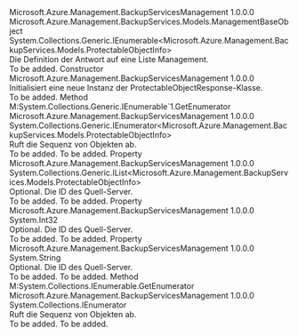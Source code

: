 <Type Name="ProtectableObjectResponse" FullName="Microsoft.Azure.Management.BackupServices.Models.ProtectableObjectResponse">
  <TypeSignature Language="C#" Value="public class ProtectableObjectResponse : Microsoft.Azure.Management.BackupServices.Models.ManagementBaseObject, System.Collections.Generic.IEnumerable&lt;Microsoft.Azure.Management.BackupServices.Models.ProtectableObjectInfo&gt;" />
  <TypeSignature Language="ILAsm" Value=".class public auto ansi beforefieldinit ProtectableObjectResponse extends Microsoft.Azure.Management.BackupServices.Models.ManagementBaseObject implements class System.Collections.Generic.IEnumerable`1&lt;class Microsoft.Azure.Management.BackupServices.Models.ProtectableObjectInfo&gt;, class System.Collections.IEnumerable" />
  <TypeSignature Language="DocId" Value="T:Microsoft.Azure.Management.BackupServices.Models.ProtectableObjectResponse" />
  <TypeSignature Language="VB.NET" Value="Public Class ProtectableObjectResponse&#xA;Inherits ManagementBaseObject&#xA;Implements IEnumerable(Of ProtectableObjectInfo)" />
  <TypeSignature Language="F#" Value="type ProtectableObjectResponse = class&#xA;    inherit ManagementBaseObject&#xA;    interface seq&lt;ProtectableObjectInfo&gt;&#xA;    interface IEnumerable" />
  <AssemblyInfo>
    <AssemblyName>Microsoft.Azure.Management.BackupServicesManagement</AssemblyName>
    <AssemblyVersion>1.0.0.0</AssemblyVersion>
  </AssemblyInfo>
  <Base>
    <BaseTypeName>Microsoft.Azure.Management.BackupServices.Models.ManagementBaseObject</BaseTypeName>
  </Base>
  <Interfaces>
    <Interface>
      <InterfaceName>System.Collections.Generic.IEnumerable&lt;Microsoft.Azure.Management.BackupServices.Models.ProtectableObjectInfo&gt;</InterfaceName>
    </Interface>
  </Interfaces>
  <Docs>
    <summary>
            Die Definition der Antwort auf eine Liste Management.
            </summary>
    <remarks>To be added.</remarks>
  </Docs>
  <Members>
    <Member MemberName=".ctor">
      <MemberSignature Language="C#" Value="public ProtectableObjectResponse ();" />
      <MemberSignature Language="ILAsm" Value=".method public hidebysig specialname rtspecialname instance void .ctor() cil managed" />
      <MemberSignature Language="DocId" Value="M:Microsoft.Azure.Management.BackupServices.Models.ProtectableObjectResponse.#ctor" />
      <MemberSignature Language="VB.NET" Value="Public Sub New ()" />
      <MemberType>Constructor</MemberType>
      <AssemblyInfo>
        <AssemblyName>Microsoft.Azure.Management.BackupServicesManagement</AssemblyName>
        <AssemblyVersion>1.0.0.0</AssemblyVersion>
      </AssemblyInfo>
      <Parameters />
      <Docs>
        <summary>
            Initialisiert eine neue Instanz der ProtectableObjectResponse-Klasse.
            </summary>
        <remarks>To be added.</remarks>
      </Docs>
    </Member>
    <Member MemberName="GetEnumerator">
      <MemberSignature Language="C#" Value="public System.Collections.Generic.IEnumerator&lt;Microsoft.Azure.Management.BackupServices.Models.ProtectableObjectInfo&gt; GetEnumerator ();" />
      <MemberSignature Language="ILAsm" Value=".method public hidebysig newslot virtual instance class System.Collections.Generic.IEnumerator`1&lt;class Microsoft.Azure.Management.BackupServices.Models.ProtectableObjectInfo&gt; GetEnumerator() cil managed" />
      <MemberSignature Language="DocId" Value="M:Microsoft.Azure.Management.BackupServices.Models.ProtectableObjectResponse.GetEnumerator" />
      <MemberSignature Language="VB.NET" Value="Public Function GetEnumerator () As IEnumerator(Of ProtectableObjectInfo)" />
      <MemberSignature Language="F#" Value="abstract member GetEnumerator : unit -&gt; System.Collections.Generic.IEnumerator&lt;Microsoft.Azure.Management.BackupServices.Models.ProtectableObjectInfo&gt;&#xA;override this.GetEnumerator : unit -&gt; System.Collections.Generic.IEnumerator&lt;Microsoft.Azure.Management.BackupServices.Models.ProtectableObjectInfo&gt;" Usage="protectableObjectResponse.GetEnumerator " />
      <MemberType>Method</MemberType>
      <Implements>
        <InterfaceMember>M:System.Collections.Generic.IEnumerable`1.GetEnumerator</InterfaceMember>
      </Implements>
      <AssemblyInfo>
        <AssemblyName>Microsoft.Azure.Management.BackupServicesManagement</AssemblyName>
        <AssemblyVersion>1.0.0.0</AssemblyVersion>
      </AssemblyInfo>
      <ReturnValue>
        <ReturnType>System.Collections.Generic.IEnumerator&lt;Microsoft.Azure.Management.BackupServices.Models.ProtectableObjectInfo&gt;</ReturnType>
      </ReturnValue>
      <Parameters />
      <Docs>
        <summary>
            Ruft die Sequenz von Objekten ab.
            </summary>
        <returns>To be added.</returns>
        <remarks>To be added.</remarks>
      </Docs>
    </Member>
    <Member MemberName="Objects">
      <MemberSignature Language="C#" Value="public System.Collections.Generic.IList&lt;Microsoft.Azure.Management.BackupServices.Models.ProtectableObjectInfo&gt; Objects { get; set; }" />
      <MemberSignature Language="ILAsm" Value=".property instance class System.Collections.Generic.IList`1&lt;class Microsoft.Azure.Management.BackupServices.Models.ProtectableObjectInfo&gt; Objects" />
      <MemberSignature Language="DocId" Value="P:Microsoft.Azure.Management.BackupServices.Models.ProtectableObjectResponse.Objects" />
      <MemberSignature Language="VB.NET" Value="Public Property Objects As IList(Of ProtectableObjectInfo)" />
      <MemberSignature Language="F#" Value="member this.Objects : System.Collections.Generic.IList&lt;Microsoft.Azure.Management.BackupServices.Models.ProtectableObjectInfo&gt; with get, set" Usage="Microsoft.Azure.Management.BackupServices.Models.ProtectableObjectResponse.Objects" />
      <MemberType>Property</MemberType>
      <AssemblyInfo>
        <AssemblyName>Microsoft.Azure.Management.BackupServicesManagement</AssemblyName>
        <AssemblyVersion>1.0.0.0</AssemblyVersion>
      </AssemblyInfo>
      <ReturnValue>
        <ReturnType>System.Collections.Generic.IList&lt;Microsoft.Azure.Management.BackupServices.Models.ProtectableObjectInfo&gt;</ReturnType>
      </ReturnValue>
      <Docs>
        <summary>
            Optional. Die ID des Quell-Server.
            </summary>
        <value>To be added.</value>
        <remarks>To be added.</remarks>
      </Docs>
    </Member>
    <Member MemberName="ResultCount">
      <MemberSignature Language="C#" Value="public int ResultCount { get; set; }" />
      <MemberSignature Language="ILAsm" Value=".property instance int32 ResultCount" />
      <MemberSignature Language="DocId" Value="P:Microsoft.Azure.Management.BackupServices.Models.ProtectableObjectResponse.ResultCount" />
      <MemberSignature Language="VB.NET" Value="Public Property ResultCount As Integer" />
      <MemberSignature Language="F#" Value="member this.ResultCount : int with get, set" Usage="Microsoft.Azure.Management.BackupServices.Models.ProtectableObjectResponse.ResultCount" />
      <MemberType>Property</MemberType>
      <AssemblyInfo>
        <AssemblyName>Microsoft.Azure.Management.BackupServicesManagement</AssemblyName>
        <AssemblyVersion>1.0.0.0</AssemblyVersion>
      </AssemblyInfo>
      <ReturnValue>
        <ReturnType>System.Int32</ReturnType>
      </ReturnValue>
      <Docs>
        <summary>
            Optional. Die ID des Quell-Server.
            </summary>
        <value>To be added.</value>
        <remarks>To be added.</remarks>
      </Docs>
    </Member>
    <Member MemberName="Skiptoken">
      <MemberSignature Language="C#" Value="public string Skiptoken { get; set; }" />
      <MemberSignature Language="ILAsm" Value=".property instance string Skiptoken" />
      <MemberSignature Language="DocId" Value="P:Microsoft.Azure.Management.BackupServices.Models.ProtectableObjectResponse.Skiptoken" />
      <MemberSignature Language="VB.NET" Value="Public Property Skiptoken As String" />
      <MemberSignature Language="F#" Value="member this.Skiptoken : string with get, set" Usage="Microsoft.Azure.Management.BackupServices.Models.ProtectableObjectResponse.Skiptoken" />
      <MemberType>Property</MemberType>
      <AssemblyInfo>
        <AssemblyName>Microsoft.Azure.Management.BackupServicesManagement</AssemblyName>
        <AssemblyVersion>1.0.0.0</AssemblyVersion>
      </AssemblyInfo>
      <ReturnValue>
        <ReturnType>System.String</ReturnType>
      </ReturnValue>
      <Docs>
        <summary>
            Optional. Die ID des Quell-Server.
            </summary>
        <value>To be added.</value>
        <remarks>To be added.</remarks>
      </Docs>
    </Member>
    <Member MemberName="System.Collections.IEnumerable.GetEnumerator">
      <MemberSignature Language="C#" Value="System.Collections.IEnumerator IEnumerable.GetEnumerator ();" />
      <MemberSignature Language="ILAsm" Value=".method hidebysig newslot virtual instance class System.Collections.IEnumerator System.Collections.IEnumerable.GetEnumerator() cil managed" />
      <MemberSignature Language="DocId" Value="M:Microsoft.Azure.Management.BackupServices.Models.ProtectableObjectResponse.System#Collections#IEnumerable#GetEnumerator" />
      <MemberSignature Language="VB.NET" Value="Function GetEnumerator () As IEnumerator Implements IEnumerable.GetEnumerator" />
      <MemberType>Method</MemberType>
      <Implements>
        <InterfaceMember>M:System.Collections.IEnumerable.GetEnumerator</InterfaceMember>
      </Implements>
      <AssemblyInfo>
        <AssemblyName>Microsoft.Azure.Management.BackupServicesManagement</AssemblyName>
        <AssemblyVersion>1.0.0.0</AssemblyVersion>
      </AssemblyInfo>
      <ReturnValue>
        <ReturnType>System.Collections.IEnumerator</ReturnType>
      </ReturnValue>
      <Parameters />
      <Docs>
        <summary>
            Ruft die Sequenz von Objekten ab.
            </summary>
        <returns>To be added.</returns>
        <remarks>To be added.</remarks>
      </Docs>
    </Member>
  </Members>
</Type>